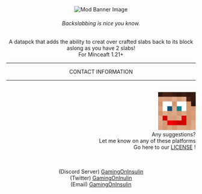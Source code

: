 <div align="center">
  <img src="https://raw.githubusercontent.com/gamingoninsulin/BackSlabbingDatapack/refs/heads/main/BackSlabbingDatapack/pack.png" alt="Mod Banner Image"> 
  <h6>Backslabbing is nice you know.</h6>  
  <p>A datapck that adds the ability to creat over crafted slabs back to its block aslong as you have 2 slabs! <br>
  For Minceaft 1.21+</p>
  
</div>

<div align="center">
  <hr>
  CONTACT INFORMATION
  <hr>
</div>

<br>

<div align="right">
 <img src="https://github.com/gamingoninsulin/EatYourVegetables/blob/master/src/main/resources/assets/logo.png" alt="Mod Icon" width="100" hight="100"/> <br>
  Any suggestions? <br>
  Let me know on any of these platforms <br>
  Go here to our <a href="https://raw.githubusercontent.com/gamingoninsulin/BackSlabbingDatapack/refs/heads/main/LICENSE">LICENSE</a> ! <br>
  <br><br>
  <p align="center">
    (Discord Server) <a href="https://discord.gg/n832bVJ">GamingOnInsulin</a> <br>
    (Twitter) <a href="https://twitter.com/GamingOnInsulin">GamingOnInulin</a> <br>
    (Email) <a href="mailto:`gamingoninsulin@gmail.com">GamingOnInsulin</a>
  </p>
</div>
